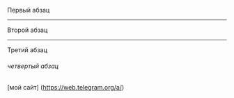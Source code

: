 Первый абзац 
***
Второй абзац
***
Третий абзац
###### четвертый абзац
[мой сайт]
(https://web.telegram.org/a/)
